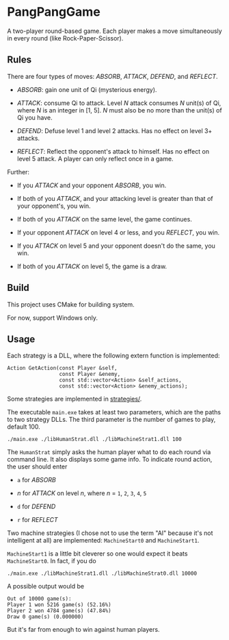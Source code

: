 # PangPangGame

A two-player round-based game. Each player makes a move simultaneously in every round (like Rock-Paper-Scissor).

## Rules


There are four types of moves: *ABSORB*, *ATTACK*, *DEFEND*, and *REFLECT*.

- *ABSORB*: gain one unit of Qi (mysterious energy).

- *ATTACK*: consume Qi to attack. Level *N* attack consumes *N* unit(s) of Qi, where *N* is an integer in [1, 5]. *N* must also be no more than the unit(s) of Qi you have.

- *DEFEND*: Defuse level 1 and level 2 attacks. Has no effect on level 3+ attacks.

- *REFLECT*: Reflect the opponent's attack to himself. Has no effect on level 5 attack. A player can only reflect once in a game.

Further:

- If you *ATTACK* and your opponent *ABSORB*, you win.

- If both of you *ATTACK*, and your attacking level is greater than that of your opponent's, you win.

- If both of you *ATTACK* on the same level, the game continues.

- If your opponent *ATTACK* on level 4 or less, and you *REFLECT*, you win.

- If you *ATTACK* on level 5 and your opponent doesn't do the same, you win.

- If both of you *ATTACK* on level 5, the game is a draw.

## Build

This project uses CMake for building system.

For now, support Windows only.

## Usage

Each strategy is a DLL, where the following extern function is implemented:

```
Action GetAction(const Player &self,
                 const Player &enemy,
                 const std::vector<Action> &self_actions,
                 const std::vector<Action> &enemy_actions);
```

Some strategies are implemented in [strategies/](strategies/).

The executable `main.exe` takes at least two parameters, which are the paths to two strategy DLLs. The third parameter is the number of games to play, default 100.

```
./main.exe ./libHumanStrat.dll ./libMachineStrat1.dll 100
```

The `HumanStrat` simply asks the human player what to do each round via command line. It also displays some game info. To indicate round action, the user should enter

- `a` for *ABSORB*

- *n* for *ATTACK* on level *n*, where *n* = `1`, `2`, `3`, `4`, `5`

- `d` for *DEFEND*

- `r` for *REFLECT*

Two machine strategies (I chose not to use the term "AI" because it's not intelligent at all) are implemented: `MachineStart0` and `MachineStart1`. 

`MachineStart1` is a little bit cleverer so one would expect it beats `MachineStart0`. In fact, if you do

```
./main.exe ./libMachineStrat1.dll ./libMachineStrat0.dll 10000
```

A possible output would be

```
Out of 10000 game(s): 
Player 1 won 5216 game(s) (52.16%)
Player 2 won 4784 game(s) (47.84%)
Draw 0 game(s) (0.000000)
```

But it's far from enough to win against human players.
